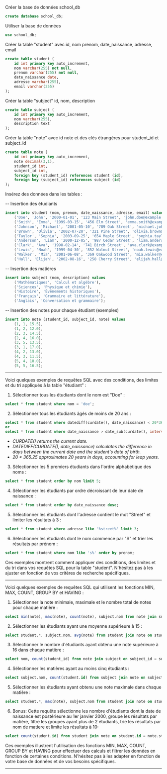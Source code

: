 Créer la base de données school_db

```sql
create database school_db;
```

Utiliser la base de données

```sql
use school_db;
```


Créer la table "student" avec id, nom prenom, date_naissance, adresse, email

```sql
create table student (
    id int primary key auto_increment,
    nom varchar(255) not null,
    prenom varchar(255) not null, 
    date_naissance date, 
    adresse varchar(255),
    email varchar(255)
);
```


Créer la table "subject" id, nom, description

```sql
create table subject (
    id int primary key auto_increment,
    nom varchar(255),
    description text
);
```


Créer la table "note" avec id note et des clés étrangères pour student_id et subject_id

```sql
create table note (
    id int primary key auto_increment,
    note decimal(3,1),
    student_id int,
    subject_id int,
    foreign key (student_id) references student (id),
    foreign key (subject_id) references subject (id)
);
```

Insérez des données dans les tables :

-- Insertion des étudiants

```sql
insert into student (nom, prenom, date_naissance, adresse, email) values 
    ('Doe', 'John', '2000-01-01', '123 Main Street', 'john.doe@example.com'),
    ('Smith', 'Emma', '1999-03-15', '456 Elm Street', 'emma.smith@example.com'),
    ('Johnson', 'Michael', '2001-05-10', '789 Oak Street', 'michael.johnson@example.com'),
    ('Brown', 'Olivia', '2002-07-20', '321 Pine Street', 'olivia.brown@example.com'),
    ('Taylor', 'Sophia', '2003-09-25', '654 Maple Street', 'sophia.taylor@example.com'),
    ('Anderson', 'Liam', '2000-12-05', '987 Cedar Street', 'liam.anderson@example.com'),
    ('Clark', 'Ava', '1998-02-14', '741 Birch Street', 'ava.clark@example.com'),
    ('Lewis', 'Noah', '1999-04-30', '852 Walnut Street', 'noah.lewis@example.com'),
    ('Walker', 'Mia', '2001-06-08', '369 Oakwood Street', 'mia.walker@example.com'),
    ('Hall', 'Elijah', '2002-08-16', '258 Cherry Street', 'elijah.hall@example.com');
```

-- Insertion des matières

```sql
insert into subject (nom, description) values
    ('Mathématiques', 'Calcul et algèbre'),
    ('Sciences', 'Physique et chimie'),
    ('Histoire', 'Événements historiques'),
    ('Français', 'Grammaire et littérature'),
    ('Anglais', 'Conversation et grammaire');
```

-- Insertion des notes pour chaque étudiant (exemples)

```sql
insert into note (student_id, subject_id, note) values
    (1, 1, 15.5),
    (1, 2, 12.0),
    (2, 3, 14.5),
    (2, 4, 16.0),
    (3, 5, 13.5),
    (3, 1, 17.0),
    (4, 2, 13.0),
    (4, 3, 11.5),
    (5, 4, 18.0),
    (5, 5, 16.5);
```

---

<!-- TODO -->
Voici quelques exemples de requêtes SQL avec des conditions, des limites et du tri appliqués à la table "étudiant" :

1. Sélectionner tous les étudiants dont le nom est "Doe" :

```sql
select * from student where nom = 'doe';
```

2. Sélectionner tous les étudiants âgés de moins de 20 ans :

```sql
select * from student where datediff(curdate(), date_naissance) < 20*365.25;
or
select * from student where date_naissance > date_sub(curdate(), interval 20 year)
```

- _CURDATE() returns the current date._
- _DATEDIFF(CURDATE(), date_naissance) calculates the difference in days between the current date and the student's date of birth._
- _20 * 365.25 approximates 20 years in days, accounting for leap years._

3. Sélectionner les 5 premiers étudiants dans l'ordre alphabétique des noms :

```sql
select * from student order by nom limit 5;
```

4. Sélectionner les étudiants par ordre décroissant de leur date de naissance :

```sql
select * from student order by date_naissance desc;
```

5. Sélectionner les étudiants dont l'adresse contient le mot "Street" et limiter les résultats à 3 :

```sql
select * from student where adresse like '%street%' limit 3;
```

6. Sélectionner les étudiants dont le nom commence par "S" et trier les résultats par prénom :

```sql
select * from student where nom like 's%' order by prenom;
```

Ces exemples montrent comment appliquer des conditions, des limites et du tri dans vos requêtes SQL pour la table "student". N'hésitez pas à les ajuster en fonction de vos critères de recherche spécifiques.

---

Voici quelques exemples de requêtes SQL qui utilisent les fonctions MIN, MAX, COUNT, GROUP BY et HAVING :

1. Sélectionner la note minimale, maximale et le nombre total de notes pour chaque matière :

```sql
select min(note), max(note), count(note), subject.nom from note join subject on note.subject_id = subject.id group by subject.nom;
```

2. Sélectionner les étudiants ayant une moyenne supérieure à 15 :

```sql
select student.*, subject.nom, avg(note) from student join note on student.id = note.student_id join subject on subject.id = note.subject_id group by note having avg(note) > 15;
```

3. Sélectionner le nombre d'étudiants ayant obtenu une note supérieure à 16 dans chaque matière :

```sql
select nom, count(student_id) from note join subject on subject_id = subject.id where note > 16 group by subject_id;
```

4. Sélectionner les matières ayant au moins cinq étudiants :

```sql
select subject.nom, count(student.id) from subject join note on subject.id = note.subject_id join student on student.id = note.student_id group by subject.nom having count(student.id) >= 5;
```

5. Sélectionner les étudiants ayant obtenu une note maximale dans chaque matière :

```sql
select student.*, max(note), subject.nom from student join note on student.id = note.student_id join subject on subject.id = note.subject_id group by subject.nom, student.nom;
```

 6. Bonus: Cette requête sélectionne les nombre d'étudiants dont la date de naissance est postérieure au 1er janvier 2000, groupe les résultats par matière, filtre les groupes ayant plus de 2 étudiants, trie les résultats par nom de matiere et limite les résultats à 10:

```sql
select count(student.id) from student join note on student.id = note.student_id join subject on subject.id = note.subject_id where date_naissance > '2000-01-01' group by subject.nom having count(student.id) > 2 order by subject.nom limit 10; 
```

Ces exemples illustrent l'utilisation des fonctions MIN, MAX, COUNT, GROUP BY et HAVING pour effectuer des calculs et filtrer les données en fonction de certaines conditions.
N'hésitez pas à les adapter en fonction de votre base de données et de vos besoins spécifiques.

---


